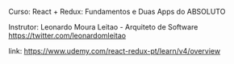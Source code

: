 Curso: React + Redux: Fundamentos e Duas Apps do ABSOLUTO

Instrutor: Leonardo Moura Leitao - Arquiteto de Software
           https://twitter.com/leonardomleitao

link: https://www.udemy.com/react-redux-pt/learn/v4/overview


